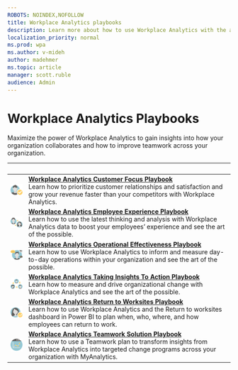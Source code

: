```yaml
---
ROBOTS: NOINDEX,NOFOLLOW
title: Workplace Analytics playbooks
description: Learn more about how to use Workplace Analytics with the available playbooks
localization_priority: normal 
ms.prod: wpa
ms.author: v-mideh
author: madehmer
ms.topic: article
manager: scott.ruble
audience: Admin
---
```

# Workplace Analytics Playbooks

Maximize the power of Workplace Analytics to gain insights into how your organization collaborates and how to improve teamwork across your organization.

|&nbsp; |&nbsp; |
|------|-------|
|![Customer focus icon](../images/wpa/playbooks/customer-satisfaction-32x32.svg) |[**Workplace Analytics Customer Focus Playbook**](https://download.microsoft.com/download/7/d/c/7dcd4993-5dea-415f-a9b5-75fff8ee3f8d/Customer-focus-playbook.pdf) <br>Learn how to prioritize customer relationships and satisfaction and grow your revenue faster than your competitors with Workplace Analytics.|
|![Employee experience icon](../images/wpa/playbooks/employee-engagement-32x32.svg) |[**Workplace Analytics Employee Experience Playbook**](https://download.microsoft.com/download/f/5/3/f53a93f2-bfba-4ed1-bd89-0dd957ba679e/Employee-experience-playbook.pdf) <br>Learn how to use the latest thinking and analysis with Workplace Analytics data to boost your employees’ experience and see the art of the possible. |
|![Operational effectiveness icon](../images/wpa/playbooks/operational-efficiency-32x32.svg) |[**Workplace Analytics Operational Effectiveness Playbook**](https://download.microsoft.com/download/e/1/1/e11db67c-f168-4cc2-81b1-054d16779dbc/Operational-effectiveness-playbook.pdf) <br>Learn how to use Workplace Analytics to inform and measure day-to-day operations within your organization and see the art of the possible.|
|![Foster innovation icon](../images/wpa/playbooks/foster-innovation-32x32.svg) |[**Workplace Analytics Taking Insights To Action Playbook**](https://download.microsoft.com/download/e/0/5/e0522dcd-aec0-402e-a515-6b300b186a0d/Taking-insights-to-action-playbook.pdf) <br>Learn how to measure and drive organizational change with Workplace Analytics and see the art of the possible. |
|![Return to work icon](../images/wpa/playbooks/manager-effectiveness-32x32.svg) |[**Workplace Analytics Return to Worksites Playbook**](https://download.microsoft.com/download/3/7/8/378b6b0d-c3de-401a-8ccf-a58e9d9c127f/Return-to-worksites-playbook.pdf)<br>Learn how to use Workplace Analytics and the Return to worksites dashboard in Power BI to plan when, who, where, and how employees can return to work. |
|![Microsoft Teams insights icon](../images/wpa/playbooks/change-management-32x32.svg) |[**Workplace Analytics Teamwork Solution Playbook**](/workplace-analytics/tutorials/WpA-Teamwork-Solution-Playbook.pdf) <br>Learn how to use a Teamwork plan to transform insights from Workplace Analytics into targeted change programs across your organization with MyAnalytics.|
